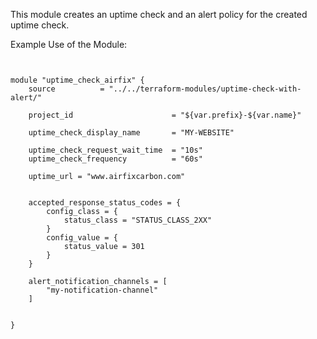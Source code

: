 This module creates an uptime check and an alert policy for the created uptime check.

Example Use of the Module:

```hcl


module "uptime_check_airfix" {
    source          = "../../terraform-modules/uptime-check-with-alert/"

    project_id                      = "${var.prefix}-${var.name}"

    uptime_check_display_name       = "MY-WEBSITE"

    uptime_check_request_wait_time  = "10s"
    uptime_check_frequency          = "60s"

    uptime_url = "www.airfixcarbon.com"


    accepted_response_status_codes = {
        config_class = {
            status_class = "STATUS_CLASS_2XX"
        }
        config_value = {
            status_value = 301
        }
    }

    alert_notification_channels = [
        "my-notification-channel"
    ]


}


```